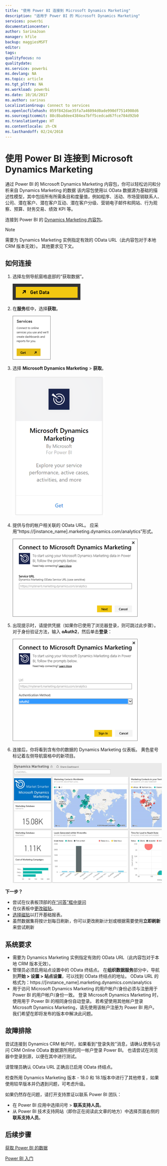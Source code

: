 ```yaml
---
title: "使用 Power BI 连接到 Microsoft Dynamics Marketing"
description: "适用于 Power BI 的 Microsoft Dynamics Marketing"
services: powerbi
documentationcenter: 
author: SarinaJoan
manager: kfile
backup: maggiesMSFT
editor: 
tags: 
qualityfocus: no
qualitydate: 
ms.service: powerbi
ms.devlang: NA
ms.topic: article
ms.tgt_pltfrm: NA
ms.workload: powerbi
ms.date: 10/16/2017
ms.author: sarinas
LocalizationGroup: Connect to services
ms.openlocfilehash: 059f842dae35fa7a46094d0ade990df7514908d6
ms.sourcegitcommit: 88c8ba8dee4384ea7bff5cedcad67fce784d92b0
ms.translationtype: HT
ms.contentlocale: zh-CN
ms.lasthandoff: 02/24/2018
---
```

# <a name="connect-to-microsoft-dynamics-marketing-with-power-bi"></a>使用 Power BI 连接到 Microsoft Dynamics Marketing
通过 Power BI 的 Microsoft Dynamics Marketing 内容包，你可以轻松访问和分析来自 Dynamics Marketing 的数据 该内容包使用以 OData 数据源为基础的描述性模型，其中包括所有所需条目和度量值，例如程序、活动、市场营销联系人、公司、潜在客户、潜在客户互动、潜在客户分级、营销电子邮件和网站、行为观察、预算、财务交易、绩效 KPI 等。 

连接到 Power BI 的 [Dynamics Marketing 内容包](https://app.powerbi.com/getdata/services/microsoft-dynamics-marketing)。

>[!NOTE]
>需要为 Dynamics Marketing 实例指定有效的 OData URL（此内容包对于本地 CRM 版本无效）。 其他要求见下文。

## <a name="how-to-connect"></a>如何连接
1. 选择左侧导航窗格底部的“获取数据”。
   
   ![](media/service-connect-to-microsoft-dynamics-marketing/pbi_getdata.png) 
2. 在**服务**框中，选择**获取**。
   
   ![](media/service-connect-to-microsoft-dynamics-marketing/pbi_getservices.png) 
3. 选择 **Microsoft Dynamics Marketing** \> **获取**。
   
   ![](media/service-connect-to-microsoft-dynamics-marketing/mdmarketing.png)
4. 提供与你的帐户相关联的 OData URL。  应采用“https://[instance\_name].marketing.dynamics.com/analytics”形式。
   
   ![](media/service-connect-to-microsoft-dynamics-marketing/pbi_dynmktgserviceurl.png)
5. 出现提示时，请提供凭据（如果你已使用了浏览器登录，则可跳过此步骤）。 对于身份验证方法，输入 **oAuth2**，然后单击**登录**：
   
   ![](media/service-connect-to-microsoft-dynamics-marketing/pbi_dynammktgoauth2.png)
6. 连接后，你将看到含有你的数据的 Dynamics Marketing 仪表板。 黄色星号标记着左侧导航窗格中的新项目。
   
   ![](media/service-connect-to-microsoft-dynamics-marketing/pbi_dynammktgnewdash.png)

**下一步？**

* 尝试在仪表板顶部的[在“问答”框中提问](power-bi-q-and-a.md)
* 在仪表板中[更改磁贴](service-dashboard-edit-tile.md)。
* [选择磁贴](service-dashboard-tiles.md)以打开基础报表。
* 虽然数据集将按计划每日刷新，你可以更改刷新计划或根据需要使用**立即刷新**来尝试刷新

## <a name="system-requirements"></a>系统要求
* 需要为 Dynamics Marketing 实例指定有效的 OData URL（此内容包对于本地 CRM 版本无效）。  
* 管理员必须启用站点设置中的 OData 终结点。 在**组织数据服务**部分中，导航到**开始 \> 设置 \> 站点设置**，可以找到 OData 终结点的地址。  OData URL 的格式为：https://[instance\_name].marketing.dynamics.com/analytics  
* 用于访问 Microsoft Dynamics Marketing 的用户帐户/身份必须与注册用于 Power BI 的用户帐户/身份一致。 登录 Microsoft Dynamics Marketing 时，使用用于 Power BI 的相同身份自动登录。 若希望使用其他帐户登录 Microsoft Dynamics Marketing，请先使用该帐户注册为 Power BI 用户。 我们希望在即将发布的版本中解决此问题。   

## <a name="troubleshooting"></a>故障排除
尝试连接到 Dynamics CRM 帐户时，如果看到“登录失败”消息，请确认使用与访问 CRM Online OData 数据源所用的同一帐户登录 Power BI。 也请尝试在浏览器中登录到源，以便在其中进行测试。

请管理员确认 OData URL 正确且已启用 OData 终结点。

检查所用 Dynamics Marketing 版本 - 18.0 和 18.1版本中进行了其他修复，如果使用较早版本并仍遇到问题，可考虑升级。

如果仍然存在问题，请打开支持票证以联系 Power BI 团队：

* 在 Power BI 应用中选择问号 \> **联系支持人员**。
* 从 Power BI 技术支持网站（即你正在阅读此文章的地方）中选择页面右侧的**联系支持人员**。

## <a name="next-steps"></a>后续步骤
[获取 Power BI 的数据](service-get-data.md)

[Power BI 入门](service-get-started.md)

